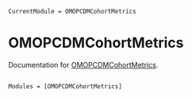 ```@meta
CurrentModule = OMOPCDMCohortMetrics
```

# OMOPCDMCohortMetrics

Documentation for [OMOPCDMCohortMetrics](https://github.com/TheCedarPrince/OMOPCDMCohortMetrics.jl).

```@index
```

```@autodocs
Modules = [OMOPCDMCohortMetrics]
```
